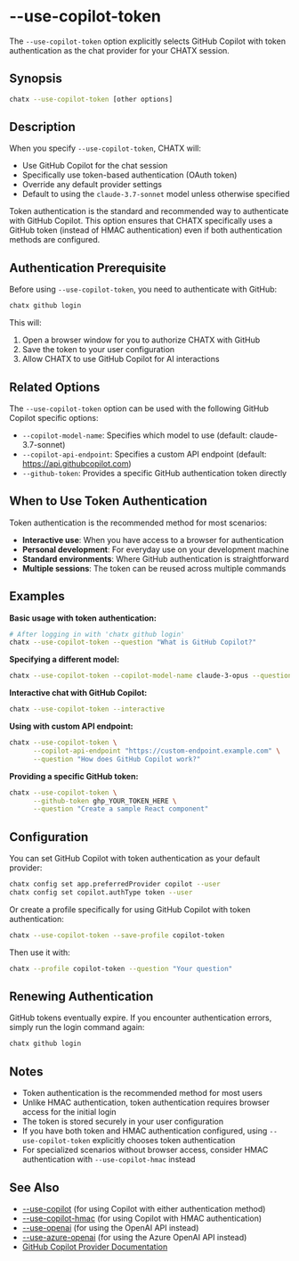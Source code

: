 # --use-copilot-token

The `--use-copilot-token` option explicitly selects GitHub Copilot with token authentication as the chat provider for your CHATX session.

## Synopsis

```bash
chatx --use-copilot-token [other options]
```

## Description

When you specify `--use-copilot-token`, CHATX will:

- Use GitHub Copilot for the chat session
- Specifically use token-based authentication (OAuth token)
- Override any default provider settings
- Default to using the `claude-3.7-sonnet` model unless otherwise specified

Token authentication is the standard and recommended way to authenticate with GitHub Copilot. This option ensures that CHATX specifically uses a GitHub token (instead of HMAC authentication) even if both authentication methods are configured.

## Authentication Prerequisite

Before using `--use-copilot-token`, you need to authenticate with GitHub:

```bash
chatx github login
```

This will:
1. Open a browser window for you to authorize CHATX with GitHub
2. Save the token to your user configuration
3. Allow CHATX to use GitHub Copilot for AI interactions

## Related Options

The `--use-copilot-token` option can be used with the following GitHub Copilot specific options:

- `--copilot-model-name`: Specifies which model to use (default: claude-3.7-sonnet)
- `--copilot-api-endpoint`: Specifies a custom API endpoint (default: https://api.githubcopilot.com)
- `--github-token`: Provides a specific GitHub authentication token directly

## When to Use Token Authentication

Token authentication is the recommended method for most scenarios:

- **Interactive use**: When you have access to a browser for authentication
- **Personal development**: For everyday use on your development machine
- **Standard environments**: Where GitHub authentication is straightforward
- **Multiple sessions**: The token can be reused across multiple commands

## Examples

**Basic usage with token authentication:**

```bash
# After logging in with 'chatx github login'
chatx --use-copilot-token --question "What is GitHub Copilot?"
```

**Specifying a different model:**

```bash
chatx --use-copilot-token --copilot-model-name claude-3-opus --question "Explain quantum computing"
```

**Interactive chat with GitHub Copilot:**

```bash
chatx --use-copilot-token --interactive
```

**Using with custom API endpoint:**

```bash
chatx --use-copilot-token \
      --copilot-api-endpoint "https://custom-endpoint.example.com" \
      --question "How does GitHub Copilot work?"
```

**Providing a specific GitHub token:**

```bash
chatx --use-copilot-token \
      --github-token ghp_YOUR_TOKEN_HERE \
      --question "Create a sample React component"
```

## Configuration

You can set GitHub Copilot with token authentication as your default provider:

```bash
chatx config set app.preferredProvider copilot --user
chatx config set copilot.authType token --user
```

Or create a profile specifically for using GitHub Copilot with token authentication:

```bash
chatx --use-copilot-token --save-profile copilot-token
```

Then use it with:

```bash
chatx --profile copilot-token --question "Your question"
```

## Renewing Authentication

GitHub tokens eventually expire. If you encounter authentication errors, simply run the login command again:

```bash
chatx github login
```

## Notes

- Token authentication is the recommended method for most users
- Unlike HMAC authentication, token authentication requires browser access for the initial login
- The token is stored securely in your user configuration
- If you have both token and HMAC authentication configured, using `--use-copilot-token` explicitly chooses token authentication
- For specialized scenarios without browser access, consider HMAC authentication with `--use-copilot-hmac` instead

## See Also

- [--use-copilot](./use-copilot.md) (for using Copilot with either authentication method)
- [--use-copilot-hmac](./use-copilot-hmac.md) (for using Copilot with HMAC authentication)
- [--use-openai](./use-openai.md) (for using the OpenAI API instead)
- [--use-azure-openai](./use-azure-openai.md) (for using the Azure OpenAI API instead)
- [GitHub Copilot Provider Documentation](/providers/github-copilot.md)